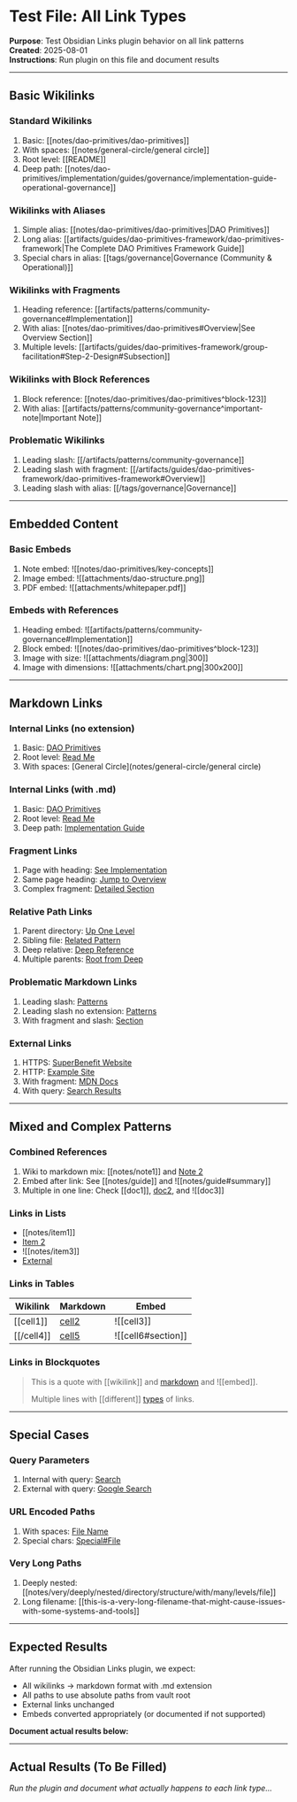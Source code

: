 # Test File: All Link Types

**Purpose**: Test Obsidian Links plugin behavior on all link patterns  
**Created**: 2025-08-01  
**Instructions**: Run plugin on this file and document results

---

## Basic Wikilinks

### Standard Wikilinks
1. Basic: [[notes/dao-primitives/dao-primitives]]
2. With spaces: [[notes/general-circle/general circle]]
3. Root level: [[README]]
4. Deep path: [[notes/dao-primitives/implementation/guides/governance/implementation-guide-operational-governance]]

### Wikilinks with Aliases
1. Simple alias: [[notes/dao-primitives/dao-primitives|DAO Primitives]]
2. Long alias: [[artifacts/guides/dao-primitives-framework/dao-primitives-framework|The Complete DAO Primitives Framework Guide]]
3. Special chars in alias: [[tags/governance|Governance (Community & Operational)]]

### Wikilinks with Fragments
1. Heading reference: [[artifacts/patterns/community-governance#Implementation]]
2. With alias: [[notes/dao-primitives/dao-primitives#Overview|See Overview Section]]
3. Multiple levels: [[artifacts/guides/dao-primitives-framework/group-facilitation#Step-2-Design#Subsection]]

### Wikilinks with Block References
1. Block reference: [[notes/dao-primitives/dao-primitives^block-123]]
2. With alias: [[artifacts/patterns/community-governance^important-note|Important Note]]

### Problematic Wikilinks
1. Leading slash: [[/artifacts/patterns/community-governance]]
2. Leading slash with fragment: [[/artifacts/guides/dao-primitives-framework/dao-primitives-framework#Overview]]
3. Leading slash with alias: [[/tags/governance|Governance]]

---

## Embedded Content

### Basic Embeds
1. Note embed: ![[notes/dao-primitives/key-concepts]]
2. Image embed: ![[attachments/dao-structure.png]]
3. PDF embed: ![[attachments/whitepaper.pdf]]

### Embeds with References
1. Heading embed: ![[artifacts/patterns/community-governance#Implementation]]
2. Block embed: ![[notes/dao-primitives/dao-primitives^block-123]]
3. Image with size: ![[attachments/diagram.png|300]]
4. Image with dimensions: ![[attachments/chart.png|300x200]]

---

## Markdown Links

### Internal Links (no extension)
1. Basic: [DAO Primitives](notes/dao-primitives/dao-primitives)
2. Root level: [Read Me](README)
3. With spaces: [General Circle](notes/general-circle/general circle)

### Internal Links (with .md)
1. Basic: [DAO Primitives](notes/dao-primitives/dao-primitives.md)
2. Root level: [Read Me](README.md)
3. Deep path: [Implementation Guide](notes/dao-primitives/implementation/guides/governance/implementation-guide-operational-governance.md)

### Fragment Links
1. Page with heading: [See Implementation](artifacts/patterns/community-governance.md#Implementation)
2. Same page heading: [Jump to Overview](#overview)
3. Complex fragment: [Detailed Section](artifacts/guides/guide.md#section-1#subsection-a)

### Relative Path Links
1. Parent directory: [Up One Level](../README.md)
2. Sibling file: [Related Pattern](./community-governance.md)
3. Deep relative: [Deep Reference](../../tags/governance.md)
4. Multiple parents: [Root from Deep](../../../../README.md)

### Problematic Markdown Links
1. Leading slash: [Patterns](/artifacts/patterns/patterns.md)
2. Leading slash no extension: [Patterns](/artifacts/patterns/patterns)
3. With fragment and slash: [Section](/artifacts/guides/guide.md#section)

### External Links
1. HTTPS: [SuperBenefit Website](https://superbenefit.org)
2. HTTP: [Example Site](http://example.com)
3. With fragment: [MDN Docs](https://developer.mozilla.org/en-US/docs/Web#reference)
4. With query: [Search Results](https://google.com/search?q=dao+primitives)

---

## Mixed and Complex Patterns

### Combined References
1. Wiki to markdown mix: [[notes/note1]] and [Note 2](notes/note2.md)
2. Embed after link: See [[notes/guide]] and ![[notes/guide#summary]]
3. Multiple in one line: Check [[doc1]], [doc2](doc2.md), and ![[doc3]]

### Links in Lists
- [[notes/item1]]
- [Item 2](notes/item2.md)
- ![[notes/item3]]
- [External](https://example.com)

### Links in Tables
| Wikilink | Markdown | Embed |
|----------|----------|--------|
| [[cell1]] | [cell2](cell2.md) | ![[cell3]] |
| [[/cell4]] | [cell5](../cell5.md) | ![[cell6#section]] |

### Links in Blockquotes
> This is a quote with [[wikilink]] and [markdown](link.md) and ![[embed]].
> 
> Multiple lines with [[different]] [types](types.md) of links.

---

## Special Cases

### Query Parameters
1. Internal with query: [Search](search.md?query=test)
2. External with query: [Google Search](https://google.com?q=test&lang=en)

### URL Encoded Paths
1. With spaces: [File Name](file%20name.md)
2. Special chars: [Special#File](special%23file.md)

### Very Long Paths
1. Deeply nested: [[notes/very/deeply/nested/directory/structure/with/many/levels/file]]
2. Long filename: [[this-is-a-very-long-filename-that-might-cause-issues-with-some-systems-and-tools]]

---

## Expected Results

After running the Obsidian Links plugin, we expect:
- All wikilinks → markdown format with .md extension
- All paths to use absolute paths from vault root
- External links unchanged
- Embeds converted appropriately (or documented if not supported)

**Document actual results below:**

---

## Actual Results (To Be Filled)

_Run the plugin and document what actually happens to each link type..._